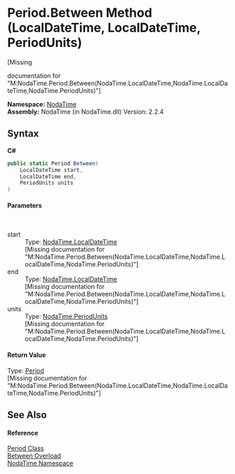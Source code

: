 # Period.Between Method (LocalDateTime, LocalDateTime, PeriodUnits)
 

\[Missing <summary> documentation for "M:NodaTime.Period.Between(NodaTime.LocalDateTime,NodaTime.LocalDateTime,NodaTime.PeriodUnits)"\]

**Namespace:**&nbsp;<a href="N_NodaTime">NodaTime</a><br />**Assembly:**&nbsp;NodaTime (in NodaTime.dll) Version: 2.2.4

## Syntax

**C#**<br />
``` C#
public static Period Between(
	LocalDateTime start,
	LocalDateTime end,
	PeriodUnits units
)
```


#### Parameters
&nbsp;<dl><dt>start</dt><dd>Type: <a href="T_NodaTime_LocalDateTime">NodaTime.LocalDateTime</a><br />\[Missing <param name="start"/> documentation for "M:NodaTime.Period.Between(NodaTime.LocalDateTime,NodaTime.LocalDateTime,NodaTime.PeriodUnits)"\]</dd><dt>end</dt><dd>Type: <a href="T_NodaTime_LocalDateTime">NodaTime.LocalDateTime</a><br />\[Missing <param name="end"/> documentation for "M:NodaTime.Period.Between(NodaTime.LocalDateTime,NodaTime.LocalDateTime,NodaTime.PeriodUnits)"\]</dd><dt>units</dt><dd>Type: <a href="T_NodaTime_PeriodUnits">NodaTime.PeriodUnits</a><br />\[Missing <param name="units"/> documentation for "M:NodaTime.Period.Between(NodaTime.LocalDateTime,NodaTime.LocalDateTime,NodaTime.PeriodUnits)"\]</dd></dl>

#### Return Value
Type: <a href="T_NodaTime_Period">Period</a><br />\[Missing <returns> documentation for "M:NodaTime.Period.Between(NodaTime.LocalDateTime,NodaTime.LocalDateTime,NodaTime.PeriodUnits)"\]

## See Also


#### Reference
<a href="T_NodaTime_Period">Period Class</a><br /><a href="Overload_NodaTime_Period_Between">Between Overload</a><br /><a href="N_NodaTime">NodaTime Namespace</a><br />